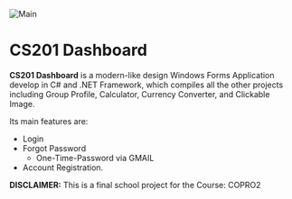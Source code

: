 ![Main](https://user-images.githubusercontent.com/87883347/171421966-2c514ad2-26ab-4f19-be95-c42b667cd20e.png)

# CS201 Dashboard

**CS201 Dashboard** is a modern-like design Windows Forms Application develop in C# and .NET Framework, which compiles all the other projects including Group Profile, Calculator, Currency Converter, and Clickable Image. 

Its main features are:
 - Login
 - Forgot Password
   - One-Time-Password via GMAIL
 - Account Registration. 


**DISCLAIMER:**
This is a final school project for the Course: COPRO2
